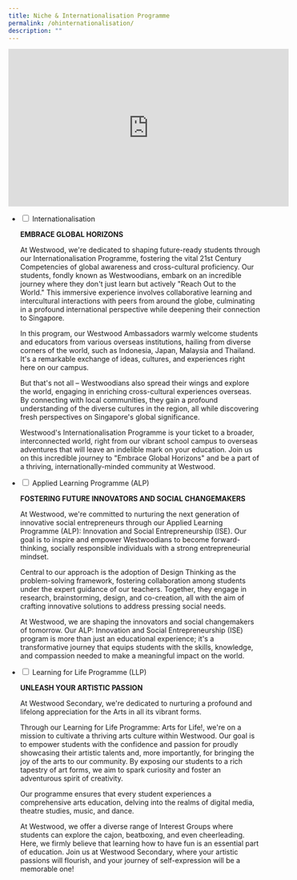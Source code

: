 ```yaml
---
title: Niche & Internationalisation Programme
permalink: /ohinternationalisation/
description: ""
---
```

<iframe allowfullscreen="" allow="accelerometer; autoplay; clipboard-write; encrypted-media; gyroscope; picture-in-picture; web-share" frameborder="0" title="YouTube video player" src="https://www.youtube.com/embed/lj2fQJlQVWQ?si=aGBfiKY8yNlqrhvA" height="315" width="560"></iframe>

<ul class="jekyllcodex_accordion">
<li><input type="checkbox" id="accordion1">
<label for="accordion1">Internationalisation</label><div>
	<p><b>EMBRACE GLOBAL HORIZONS</b></p>

<p>At Westwood, we're dedicated to shaping future-ready students through our Internationalisation Programme, fostering the vital 21st Century Competencies of global awareness and cross-cultural proficiency. Our students, fondly known as Westwoodians, embark on an incredible journey where they don't just learn but actively "Reach Out to the World." This immersive experience involves collaborative learning and intercultural interactions with peers from around the globe, culminating in a profound international perspective while deepening their connection to Singapore.

In this program, our Westwood Ambassadors warmly welcome students and educators from various overseas institutions, hailing from diverse corners of the world, such as Indonesia, Japan, Malaysia and Thailand. It's a remarkable exchange of ideas, cultures, and experiences right here on our campus.

But that's not all – Westwoodians also spread their wings and explore the world, engaging in enriching cross-cultural experiences overseas. By connecting with local communities, they gain a profound understanding of the diverse cultures in the region, all while discovering fresh perspectives on Singapore's global significance.

Westwood's Internationalisation Programme is your ticket to a broader, interconnected world, right from our vibrant school campus to overseas adventures that will leave an indelible mark on your education. Join us on this incredible journey to "Embrace Global Horizons" and be a part of a thriving, internationally-minded community at Westwood.</p>
</div></li>

<li><input type="checkbox" id="accordion2">
<label for="accordion2">Applied Learning Programme (ALP)</label><div>
<p><b>FOSTERING FUTURE INNOVATORS AND SOCIAL CHANGEMAKERS</b></p>

<p>At Westwood, we're committed to nurturing the next generation of innovative social entrepreneurs through our Applied Learning Programme (ALP): Innovation and Social Entrepreneurship (ISE). Our goal is to inspire and empower Westwoodians to become forward-thinking, socially responsible individuals with a strong entrepreneurial mindset.

Central to our approach is the adoption of Design Thinking as the problem-solving framework, fostering collaboration among students under the expert guidance of our teachers. Together, they engage in research, brainstorming, design, and co-creation, all with the aim of crafting innovative solutions to address pressing social needs.

At Westwood, we are shaping the innovators and social changemakers of tomorrow. Our ALP: Innovation and Social Entrepreneurship (ISE) program is more than just an educational experience; it's a transformative journey that equips students with the skills, knowledge, and compassion needed to make a meaningful impact on the world.</p>
</div></li>

<li><input type="checkbox" id="accordion3">
<label for="accordion3">Learning for Life Programme (LLP)</label><div>
<p><b>UNLEASH YOUR ARTISTIC PASSION</b></p>

<p>At Westwood Secondary, we're dedicated to nurturing a profound and lifelong appreciation for the Arts in all its vibrant forms.

Through our Learning for Life Programme: Arts for Life!, we're on a mission to cultivate a thriving arts culture within Westwood. Our goal is to empower students with the confidence and passion for proudly showcasing their artistic talents and, more importantly, for bringing the joy of the arts to our community. By exposing our students to a rich tapestry of art forms, we aim to spark curiosity and foster an adventurous spirit of creativity.

Our programme ensures that every student experiences a comprehensive arts education, delving into the realms of digital media, theatre studies, music, and dance.

At Westwood, we offer a diverse range of Interest Groups where students can explore the cajon, beatboxing, and even cheerleading. Here, we firmly believe that learning how to have fun is an essential part of education. Join us at Westwood Secondary, where your artistic passions will flourish, and your journey of self-expression will be a memorable one!</p>
</div></li>
</ul>